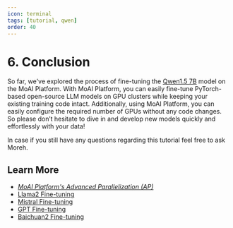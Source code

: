 ```yaml
---
icon: terminal
tags: [tutorial, qwen]
order: 40
---
```


# 6. Conclusion

So far, we've explored the process of fine-tuning the [Qwen1.5 7B](https://huggingface.co/Qwen/Qwen1.5-7B)  model on the MoAI Platform. With MoAI Platform, you can easily fine-tune PyTorch-based open-source LLM models on GPU clusters while keeping your existing training code intact. Additionally, using MoAI Platform, you can easily configure the required number of GPUs without any code changes. So please don’t hesitate to dive in and develop new models quickly and effortlessly with your data!

In case if you still have any questions regarding this tutorial feel free to ask Moreh.

## Learn More

- *[MoAI Platform's Advanced  Parallelization (AP)](/Supported_Documents/)*
- [Llama2 Fine-tuning](/Tutorials/Llama2_Tutorial/index.md)
- [Mistral Fine-tuning](/Tutorials/Mistral_Tutorial/index.md)
- [GPT Fine-tuning](/Tutorials/GPT_Tutorial/index.md)
- [Baichuan2 Fine-tuning](/Tutorials/Baichuan2_Tutorial/index.md)
